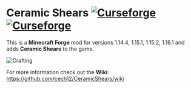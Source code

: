 # Ceramic Shears [![Curseforge](http://cf.way2muchnoise.eu/full_ceramic-shears_downloads.svg)](https://www.curseforge.com/minecraft/mc-mods/ceramic-shears) [![Curseforge](http://cf.way2muchnoise.eu/versions/For%20MC_ceramic-shears_all.svg)](https://www.curseforge.com/minecraft/mc-mods/ceramic-shears/files)

This is a **Minecraft Forge** mod for versions 1.14.4, 1.15.1, 1.15.2, 1.16.1 and adds **Ceramic Shears** to the game.

![Crafting](https://raw.githubusercontent.com/cech12/CeramicShears/1.14.4/material/crafting.png)
           
For more information check out the **Wiki**: https://github.com/cech12/CeramicShears/wiki